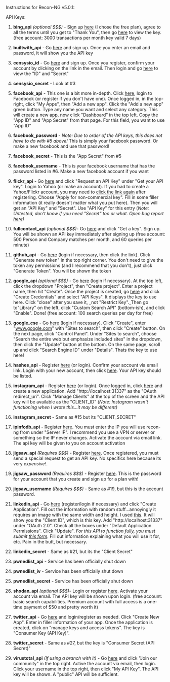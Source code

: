 Instructions for Recon-NG v5.0.1:



API Keys:

   1.  **bing_api** _(optional $$$)_ - Sign up [here](https://azure.microsoft.com/en-us/services/cognitive-services/bing-web-search-api/) (I chose the free plan), agree to all the terms until you get to "Thank You", then go [here](https://azure.microsoft.com/en-us/try/cognitive-services/my-apis/) to view the key. (free account: 3000 transactions per month key valid 7 days)

   2. **builtwith_api** - Go [here](https://api.builtwith.com/) and sign up.  Once you enter an email and password, it will show you the API key

   3. **censysio_id** - Go [here](https://censys.io/register) and sign up. Once you register, confirm your account by clicking on the link in the email. Then login and go [here](https://censys.io/account) to view the "ID" and "Secret"

   4. **censysio_secret** - Look at #3

   5. **facebook_api** - This one is a bit more in-depth.  Click [here](https://developers.facebook.com/), login to Facebook (or register if you don't have one).  Once logged in, in the top-right, click "My Apps", then "Add a new app". Click the "Add a new app" green button.  Type any name you want and select any category.  This will create a new app, now click "Dashboard" in the top left.  Copy the "App ID" and "App Secret" from that page. For this field, you want to use "App ID"

   6. **facebook_password** - _Note: Due to order of the API keys, this does not have to do with #5 above!_ This is simply your facebook password.  Or make a new facebook and use that password!

   7. **facebook_secret** - This is the "App Secret" from #5

   8. **facebook_username** - This is your facebook username that has the password listed in #6.  Make a new facebook account if you want

   9. **flickr_api** - Go [here](https://www.flickr.com/services/apps/create/) and click "Request an API Key" under "Get your API key".  Login to Yahoo (or make an account).  If you had to create a Yahoo/Flickr account, you may need to [click the link again](https://www.flickr.com/services/apps/create/) after registering.  Choose "Apply for non-commercial key".  Fill in some filler information (it really doesn't matter what you put here).  Then you will get an "API Key" and "Secret".  Use "API Key" for this entry (_Note: Untested, don't know if you need "Secret" too or what. Open bug report [here](https://bitbucket.org/LaNMaSteR53/recon-ng/issues/189/flickr-api-key-option))_

   10. **fullcontact_api** _(optional $$$)_- Go [here](https://www.fullcontact.com/developer/) and click "Get a key". Sign up.  You will be shown an API key immediately after signing up (free account: 500 Person and Company matches per month, and 60 queries per minute)

   11. **github_api** - Go [here](https://github.com/settings/tokens) (login if necessary, then click the link). Click "Generate new token" in the top right corner.  You don't need to give the token any permissions (and I recommend that you don't), just click "Generate Token".  You will be shown the token

   12. **google_api** _(optional $$$)_ - Go [here](https://console.developers.google.com/apis/library) (login if necessary). At the top left, click the dropdown "Project", then "Create project". Enter a project name, then hit "Create". Once the project is created, go [here](https://console.developers.google.com/apis/credentials) and click "Create Credentials" and select "API Keys". It displays the key to use here.  Click "close" after you save it, _not "Restrict Key"._Then go to"Library" on the left, click "Custom Search API" (bottom-ish), and click "Enable". Done! (free account: 100 search queries per day for free)

   13. **google_cse** - Go [here](https://cse.google.com/cse/all) (login if necessary).  Click "Create", enter "www.google.com" with "Sites to search", then click "Create" button.  On the next page, click "Control Panel".  Under "Sites to search", choose "Search the entire web but emphasize included sites" in the dropdown, then click the "Update" button at the bottom.  On the same page, scroll up and click "Search Engine ID" under "Details".  Thats the key to use here!

   14. **hashes_api** - Register [here](https://hashes.org/register_form.php) (or login).  Confirm your account via email link. Login with your new account, then click [here](https://hashes.org/settings.php). Your API key should be listed.

   15. **instagram_api** - Register [here](https://www.instagram.com/accounts/login/?next=%2Fdeveloper%2Fregister%2F) (or login). Once logged in, click [here](http://instagram.com/developer/clients/register/) and create a new application. Add "http://localhost:31337" as the "OAuth redirect_uri". Click "Manage Clients" at the top of the screen and the API key will be available as the "CLIENT_ID" _(Note: Instagram wasn't functioning when I wrote this...it may be different)_

   16. **instagram_secret** - Same as #15 but its "CLIENT_SECRET"

   17. **ipinfodb_api** - Register [here](http://www.ipinfodb.com/register.php). You must enter the IP you will use recon-ng from under "Server IP".  I recommend you use a VPN or server or something so the IP never changes.  Activate the account via email link.  The api key will be given to you on account activation

   18. **jigsaw_api** _(Requires $$$)_ - Register [here](https://connect.data.com/registration/signup).  Once registered, you must send a special request to get an API key.  No specifics here because its very _expensive!_.

   19. **jigsaw_password** _(Requires $$$)_ - Register [here](https://connect.data.com/registration/signup).  This is the password for your account that you create and sign up for a plan with!

   20. **jigsaw_username** _(Requires $$$)_ - Same as #19, but this is the account password.

   21. **linkedin_api** - Go [here](https://www.linkedin.com/secure/developer) (register/login if necessary) and click "Create Application". Fill out the information with random stuff...annoyingly it requires an image with the same width and height.  I used [this](https://upload.wikimedia.org/wikipedia/commons/thumb/0/0d/Ski_trail_rating_symbol-blue_square.svg/600px-Ski_trail_rating_symbol-blue_square.svg.png). It will show you the "Client ID", which is this key. Add "http://localhost:31337" under "OAuth 2.0".  Check all the boxes under "Default Application Permissions".  Click "Update". _For this API to function fully, you must submit [this form](https://www.linkedin.com/help/linkedin/ask/API-DVR)_. Fill out information explaining what you will use it for, etc.  Pain in the butt, but necessary.

   22. **linkedin_secret** - Same as #21, but its the "Client Secret"

   23. **pwnedlist_api** - Service has been officially shut down

   24. **pwnedlist_iv** - Service has been officially shut down

   25. **pwnedlist_secret** - Service has been officially shut down

   26. **shodan_api** _(optional $$$)_- Login or register [here](https://account.shodan.io/login).  Activate your account via email.  The API key will be shown upon login. (free account: basic search capabilities. Premium account with full access is a one-time payment of $50 and pretty worth it)

   27. **twitter_api** - Go [here](https://apps.twitter.com/) and login/register as needed. Click "Create New App".  Enter in filler information of your app.  Once the application is created, click on "manage keys and access tokens".  The key is "Consumer Key (API Key)".

   28. **twitter_secret** - Same as #27, but the key is "Consumer Secret (API Secret)"

   29. **virustotal_api** _(If using a branch with it)_ - Go [here](https://www.virustotal.com/) and click "Join our community" in the top right.  Active the account via email, then login.  Click your username in the top right, then click "My API Key". The API key will be shown. A "public" API will be sufficient.


